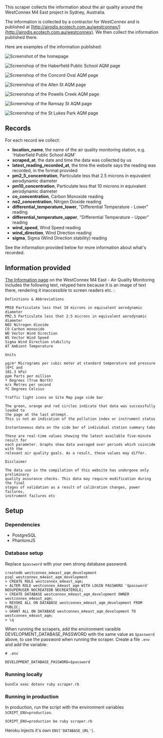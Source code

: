 This scraper collects the information about the air quality around the
WestConnex M4 East project in Sydney, Australia.

The information is collected by a contractor for WestConnex and is published at [http://airodis.ecotech.com.au/westconnex/](http://airodis.ecotech.com.au/westconnex).
We then collect the information published there.

Here are examples of the information published:

![Screenshot of the homepage](2018-03-13_homepage.png)

![Screenshop of the Haberfield Public School AQM page](2018-03-13_haberfield_page.png)

![Screenshop of the Concord Oval AQM page](2018-03-13_concord_oval_page.png)

![Screenshop of the Allen St AQM page](2018-03-13_allen_st_page.png)

![Screenshop of the Powells Creek AQM page](2018-03-13_powells_creek_page.png)

![Screenshop of the Ramsay St AQM page](2018-03-13_ramsay_st_page.png)

![Screenshop of the St Lukes Park AQM page](2018-03-13_st_lukes_park_page.png)

## Records

For each record we collect:

* **location_name**, the name of the air quality monitoring station, e.g.  'Haberfield Public School AQM'
* **scraped_at**, the date and time the data was collected by us
* **latest_reading_recorded_at**, the time the website says the reading was
  recorded, in the format provided
* **pm2_5_concentration**, Particulate less that 2.5 microns in equivalent aerodynamic diameter
* **pm10_concentration**, Particulate less that 10 microns in equivalent aerodynamic diameter
* **co_concentration**, Carbon Monoxide reading
* **no2_concentration**, Nitrgen Dioxide reading
* **differential_temperature_lower**, "Differential Temperature - Lower" reading
* **differential_temperature_upper**, "Differential Temperature - Upper" reading
* **wind_speed**, Wind Speed reading
* **wind_direction**, Wind Direction reading
* **sigma**, Sigma (Wind Direction stability) reading

See the information provided below for more information about what's recorded.

## Information provided

[The Information page](http://airodis.ecotech.com.au/westconnex/index.html?site=6&station=0)
on the WestConnex M4 East - Air Quality Monitoring includes the following text,
retyped here because it is an image of text there, rendering it inaccessible to screen readers etc. :

```
Definitions & Abbreviations

PM10 Particulate less that 10 microns in equivalent aerodynamic diameter
PM2.5 Particulate less that 2.5 microns in equivalent aerodynamic diameter
N02 Nitrogen dioxide
CO Carbon monoxide
WD Vector Wind Direction
WS Vector Wind Speed
Sigma Wind Direction stability
AT Ambient Temperature

Units

µg/m³ Micrograms per cubic meter at standard temperature and pressure (0ºC and
101.3 kPa)
ppm Parts per million
º Degrees (True North)
m/s Metres per second
ªC Degrees Celsius

Traffic light icons on Site Map page side bar

The green, orange and red circles indicate that data was successfully loaded to
the page at the last attempt.
This is not an indication of the pollution index or instrument status

Instantaneous data on the side bar of individual station summary tabs

These are real-time values showing the latest available five-minute result for
each parameter. Graphs show data averaged over periods which coincide with the
relevant air quality goals. As a result, these values may differ.

Disclaimer

The data use in the compilation of this website has undergone only preliminary
quality assurance checks. This data may require modification during the final
stages of validation as a result of calibration changes, power failures,
instrument failures etc
```

## Setup

### Dependencies

* PostgreSQL
* PhantomJS

### Database setup

Replace `$password` with your own strong database password.

```
createdb westconnex_m4east_aqm_development
psql westconnex_m4east_aqm_development
> CREATE ROLE westconnex_m4east_aqm;
> ALTER ROLE westconnex_m4east_aqm WITH LOGIN PASSWORD '$password' NOSUPERUSER NOCREATEDB NOCREATEROLE;
> CREATE DATABASE westconnex_m4east_aqm_development OWNER westconnex_m4east_aqm;
> REVOKE ALL ON DATABASE westconnex_m4east_aqm_development FROM PUBLIC;
> GRANT ALL ON DATABASE westconnex_m4east_aqm_development TO westconnex_m4east_aqm;
> \q
```

When running the scrapers, add the environment varaible
DEVELOPMENT_DATABASE_PASSWORD with the same value as `$password` above, to use
the password when running the scraper. Create a file `.env` and add the
variable:

```
# .env

DEVELOPMENT_DATABASE_PASSWORD=$password
```

### Running locally

```
bundle exec dotenv ruby scraper.rb
```

### Running in production

In production, run the script with the environment variables
`SCRIPT_ENV=production`.

```
SCRIPT_ENV=production be ruby scraper.rb
```

Heroku injects it's own `ENV['DATABASE_URL']`.
